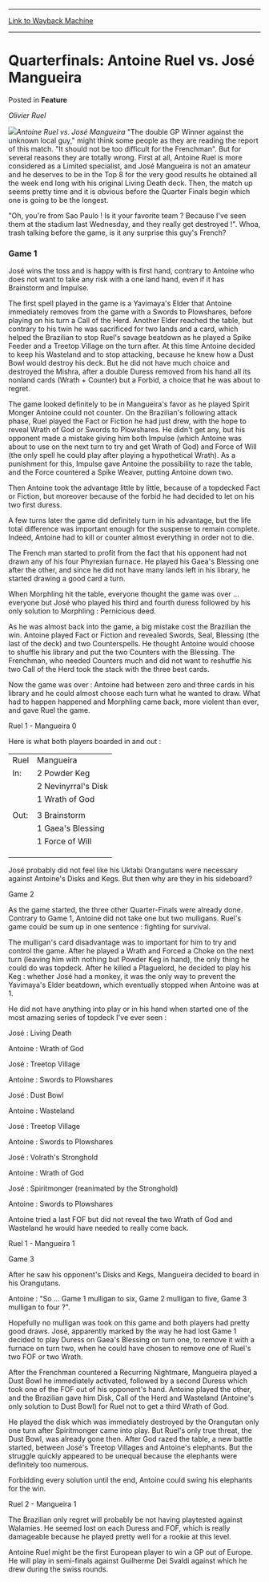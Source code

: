 
---
[Link to Wayback Machine](https://web.archive.org/web/20171030081447/https://magic.wizards.com/en/articles/archive/feature/quarterfinals-antoine-ruel-vs-jos%C3%A9-mangueira-2000-01-01)

[_metadata_:wayback_url]:- "https://magic.wizards.com/en/articles/archive/feature/quarterfinals-antoine-ruel-vs-jos%C3%A9-mangueira-2000-01-01"
[_metadata_:wayback_raw_url]:- "https://web.archive.org/web/20171030081447id_/https://magic.wizards.com/en/articles/archive/feature/quarterfinals-antoine-ruel-vs-jos%C3%A9-mangueira-2000-01-01"
[_metadata_:wayback_capture_timestamp]:- "2017-10-30 08:14:47+00:00"
[_metadata_:description]:- "Olivier Ruel"
[_metadata_:generator]:- "Drupal 7 (http://drupal.org)"
[_metadata_:publish_date]:- "2000-01-01"
---


Quarterfinals: Antoine Ruel vs. José Mangueira
==============================================



 Posted in **Feature**












*Olivier Ruel*


![](https://media.magic.wizards.com/image_legacy_migration/sideboard/images/gpcur01/a913.jpg)*Antoine Ruel vs. José Mangueira*
"The double GP Winner against the unknown local guy," might think some people as they are reading the report of this match. "It should not be too difficult for the Frenchman". But for several reasons they are totally wrong. First at all, Antoine Ruel is more considered as a Limited specialist, and José Mangueira is not an amateur and he deserves to be in the Top 8 for the very good results he obtained all the week end long with his original Living Death deck. Then, the match up seems pretty time and it is obvious before the Quarter Finals begin which one is going to be the longest.


"Oh, you're from Sao Paulo ! Is it your favorite team ? Because I've seen them at the stadium last Wednesday, and they really get destroyed !". Whoa, trash talking before the game, is it any surprise this guy's French?


### Game 1


José wins the toss and is happy with is first hand, contrary to Antoine who does not want to take any risk with a one land hand, even if it has Brainstorm and Impulse.


The first spell played in the game is a Yavimaya's Elder that Antoine immediately removes from the game with a Swords to Plowshares, before playing on his turn a Call of the Herd. Another Elder reached the table, but contrary to his twin he was sacrificed for two lands and a card, which helped the Brazilian to stop Ruel's savage beatdown as he played a Spike Feeder and a Treetop Village on the turn after. At this time Antoine decided to keep his Wasteland and to stop attacking, because he knew how a Dust Bowl would destroy his deck. But he did not have much choice and destroyed the Mishra, after a double Duress removed from his hand all its nonland cards (Wrath + Counter) but a Forbid, a choice that he was about to regret.


The game looked definitely to be in Mangueira's favor as he played Spirit Monger Antoine could not counter. On the Brazilian's following attack phase, Ruel played the Fact or Fiction he had just drew, with the hope to reveal Wrath of God or Swords to Plowshares. He didn't get any, but his opponent made a mistake giving him both Impulse (which Antoine was about to use on the next turn to try and get Wrath of God) and Force of Will (the only spell he could play after playing a hypothetical Wrath). As a punishment for this, Impulse gave Antoine the possibility to raze the table, and the Force countered a Spike Weaver, putting Antoine down two.


Then Antoine took the advantage little by little, because of a topdecked Fact or Fiction, but moreover because of the forbid he had decided to let on his two first duress.


A few turns later the game did definitely turn in his advantage, but the life total difference was important enough for the suspense to remain complete. Indeed, Antoine had to kill or counter almost everything in order not to die.


The French man started to profit from the fact that his opponent had not drawn any of his four Phyrexian furnace. He played his Gaea's Blessing one after the other, and since he did not have many lands left in his library, he started drawing a good card a turn.


When Morphling hit the table, everyone thought the game was over ... everyone but José who played his third and fourth duress followed by his only solution to Morphling : Pernicious deed.


As he was almost back into the game, a big mistake cost the Brazilian the win. Antoine played Fact or Fiction and revealed Swords, Seal, Blessing (the last of the deck) and two Counterspells. He thought Antoine would choose to shuffle his library and put the two Counters with the Blessing. The Frenchman, who needed Counters much and did not want to reshuffle his two Call of the Herd took the stack with the three best cards.  

Now the game was over : Antoine had between zero and three cards in his library and he could almost choose each turn what he wanted to draw. What had to happen happened and Morphling came back, more violent than ever, and gave Ruel the game.


Ruel 1 - Mangueira 0


Here is what both players boarded in and out :




|  |  |
| --- | --- |
| Ruel | Mangueira |
| In: | 2 Powder Keg | In: | 3 Choke |
|  | 2 Nevinyrral's Disk |  | 2 Diabolic Edict |
|  | 1 Wrath of God |  | 1 Volrath's Stronghold |
|  |  |  | 1 Living Death |
| Out: | 3 Brainstorm |
|  | 1 Gaea's Blessing | Out : | 2 Wall of Roots |
|  | 1 Force of Will |  | 2 Vampiric Tutor |
|  |  |  | 1 Birds of Paradise |
|  |  |  | 1 Spike Weaver |
|  |  |  | 1 Phyrexian Furnace |

José probably did not feel like his Uktabi Orangutans were necessary against Antoine's Disks and Kegs. But then why are they in his sideboard?


Game 2


As the game started, the three other Quarter-Finals were already done. Contrary to Game 1, Antoine did not take one but two mulligans. Ruel's game could be sum up in one sentence : fighting for survival.


The mulligan's card disadvantage was to important for him to try and control the game. After he played a Wrath and Forced a Choke on the next turn (leaving him with nothing but Powder Keg in hand), the only thing he could do was topdeck. After he killed a Plaguelord, he decided to play his Keg : whether José had a monkey, it was the only way to prevent the Yavimaya's Elder beatdown, which eventually stopped when Antoine was at 1.


He did not have anything into play or in his hand when started one of the most amazing series of topdeck I've ever seen :


José : Living Death  

Antoine : Wrath of God


José : Treetop Village  

Antoine : Swords to Plowshares


José : Dust Bowl  

Antoine : Wasteland


José : Treetop Village  

Antoine : Swords to Plowshares


José : Volrath's Stronghold  

Antoine : Wrath of God


José : Spiritmonger (reanimated by the Stronghold)  

Antoine : Swords to Plowshares


Antoine tried a last FOF but did not reveal the two Wrath of God and Wasteland he would have needed to really come back.


Ruel 1 - Mangueira 1


Game 3


After he saw his opponent's Disks and Kegs, Mangueira decided to board in his Orangutans.


Antoine : "So ... Game 1 mulligan to six, Game 2 mulligan to five, Game 3 mulligan to four ?".


Hopefully no mulligan was took on this game and both players had pretty good draws. José, apparently marked by the way he had lost Game 1 decided to play Duress on Gaea's Blessing on turn one, to remove it with a furnace on turn two, when he could have chosen to remove one of Ruel's two FOF or two Wrath.


After the Frenchman countered a Recurring Nightmare, Mangueira played a Dust Bowl he immediately activated, followed by a second Duress which took one of the FOF out of his opponent's hand. Antoine played the other, and the Brazilian gave him Disk, Call of the Herd and Wasteland (Antoine's only solution to Dust Bowl) for Ruel not to get a third Wrath of God.


He played the disk which was immediately destroyed by the Orangutan only one turn after Spiritmonger came into play. But Ruel's only true threat, the Dust Bowl, was already gone then. After God razed the table, a new battle started, between José's Treetop Villages and Antoine's elephants. But the struggle quickly appeared to be unequal because the elephants were definitely too numerous.


Forbidding every solution until the end, Antoine could swing his elephants for the win.


Ruel 2 - Mangueira 1


The Brazilian only regret will probably be not having playtested against Walamies. He seemed lost on each Duress and FOF, which is really damageable because he played pretty well for a rookie at this level.


Antoine Ruel might be the first European player to win a GP out of Europe. He will play in semi-finals against Guilherme Dei Svaldi against which he drew during the swiss rounds.








